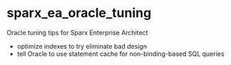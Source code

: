 # sparx_ea_oracle_tuning
Oracle tuning tips for Sparx Enterprise Architect
- optimize indexes to try eliminate bad design
- tell Oracle to use statement cache for non-binding-based SQL queries
